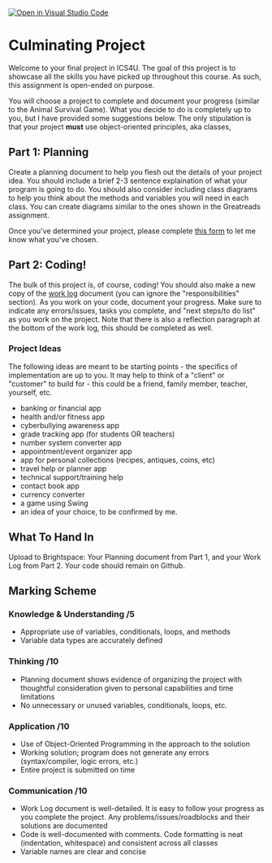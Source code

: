 [![Open in Visual Studio Code](https://classroom.github.com/assets/open-in-vscode-c66648af7eb3fe8bc4f294546bfd86ef473780cde1dea487d3c4ff354943c9ae.svg)](https://classroom.github.com/online_ide?assignment_repo_id=9701860&assignment_repo_type=AssignmentRepo)
# Culminating Project

Welcome to your final project in ICS4U. The goal of this project is to showcase all the skills you have picked up throughout this course. As such, this assignment is open-ended on purpose.

You will choose a project to complete and document your progress (similar to the Animal Survival Game). What you decide to do is completely up to you, but I have provided some suggestions below. The only stipulation is that your project **must** use object-oriented principles, aka classes, 

## Part 1: Planning
Create a planning document to help you flesh out the details of your project idea. You should include a brief 2-3 sentence explaination of what your program is going to do. You should also consider including class diagrams to help you think about the methods and variables you will need in each class. You can create diagrams similar to the ones shown in the Greatreads assignment.

Once you've determined your project, please complete [this form](https://forms.gle/zojYKhm8nL5FHLnb8) to let me know what you've chosen.

## Part 2: Coding!
The bulk of this project is, of course, coding! You should also make a new copy of the [work log](https://docs.google.com/document/d/1-Lyp5yKxueuEZLUFLtyZGYnBooQ3kX-2ucBoa7sDKh0/copy) document (you can ignore the "responsibilities" section). As you work on your code, document your progress. Make sure to indicate any errors/issues, tasks you complete, and "next steps/to do list" as you work on the project. Note that there is also a reflection paragraph at the bottom of the work log, this should be completed as well.

### Project Ideas
The following ideas are meant to be starting points - the specifics of implementation are up to you. It may help to think of a "client" or "customer" to build for - this could be a friend, family member, teacher, yourself, etc.

- banking or financial app
- health and/or fitness app
- cyberbullying awareness app
- grade tracking app (for students OR teachers)
- number system converter app
- appointment/event organizer app
- app for personal collections (recipes, antiques, coins, etc)
- travel help or planner app
- technical support/training help
- contact book app
- currency converter
- a game using Swing
- an idea of your choice, to be confirmed by me.

## What To Hand In
Upload to Brightspace: Your Planning document from Part 1, and your Work Log from Part 2. 
Your code should remain on Github.

## Marking Scheme

### Knowledge & Understanding /5
- Appropriate use of variables, conditionals, loops, and methods
- Variable data types are accurately defined

### Thinking /10
- Planning document shows evidence of organizing the project with thoughtful consideration given to personal capabilities and time limitations
- No unnecessary or unused variables, conditionals, loops, etc.

### Application /10
- Use of Object-Oriented Programming in the approach to the solution
- Working solution; program does not generate any errors (syntax/compiler, logic errors, etc.)
- Entire project is submitted on time

### Communication /10
- Work Log document is well-detailed. It is easy to follow your progress as you complete the project. Any problems/issues/roadblocks and their solutions are documented
- Code is well-documented with comments. Code formatting is neat (indentation, whitespace) and consistent across all classes
- Variable names are clear and concise
